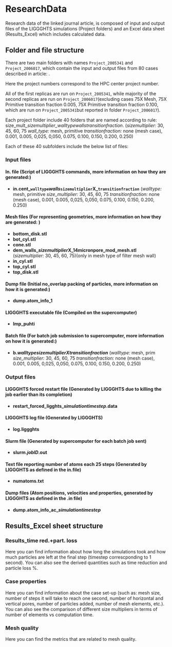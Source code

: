 # ResearchData
Research data of the linked journal article, is composed of input and output files of the LIGGGHTS simulations (Project folders) and an Excel data sheet (Results_Excel) which includes calculated data.

## Folder and file structure
There are two main folders with names `Project_2005341` and `Project_2006017`, which contain the input and output files from 80 cases described in article: .

Here the project numbers correspond to the HPC center project number.

All of the first replicas are run on `Project_2005341`, while majority of the second replicas are run on `Project_2006017`(excluding cases 75X Mesh, 75X Primitive transition fraction 0.005, 75X Primitive transition fraction 0.100, which are run on `Project_2005341`but reported in folder `Project_2006017`).

Each project folder include 40 folders that are named according to rule: size_mult_*sizemultiplier_walltype*_walls_*transitionfraction*. (*sizemultiplier:* 30, 45, 60, 75 *wall_type:* mesh, primitive *transitionfraction:* none (mesh case), 0.001, 0.005, 0,025, 0,050, 0.075, 0.100, 0.150, 0.200, 0.250)

Each of these 40 subfolders include the below list of files:

### Input files
#### In. file (Script of LIGGGHTS commands, more information on how they are generated:)
- **in.cent_`walltype`_walls_`sizemultiplier`X_`transitionfraction`** (*walltype:* mesh, primitive *size_multiplier:* 30, 45, 60, 75 *transitionfraction:* none (mesh case), 0.001, 0.005, 0,025, 0,050, 0.075, 0.100, 0.150, 0.200, 0.250)

#### Mesh files (For representing geometries, more information on how they are generated: )
- **bottom_disk.stl** 
- **bot_cyl.stl**
- **cone.stl**
- **dem_walls_*sizemultiplier*X_14micronpore_mod_mesh.stl** (*sizemultiplier:* 30, 45, 60, 75)(only in mesh type of filter mesh wall)
- **in_cyl.stl**
- **top_cyl.stl**
- **top_disk.stl**

#### Dump file (Initial no_overlap packing of particles, more information on how it is generated:)
- **dump.atom_info_1**

#### LIGGGHTS executable file (Compiled on the supercomputer)
- **lmp_puhti**

#### Batch file (For batch job submission to supercomputer, more information on how it is generated:)
- **b.*walltype*_*sizemultiplier*X_*transitionfraction*** (*walltype:* mesh, prim *size_multiplier:* 30, 45, 60, 75 *transitionfraction:* none (mesh case), 0.001, 0.005, 0,025, 0,050, 0.075, 0.100, 0.150, 0.200, 0.250)

### Output files
#### LIGGGHTS forced restart file (Generated by LIGGGHTS due to killing the job earlier than its completion)
- **restart_forced_ligghts_*simulationtimestep*.data**
        
#### LIGGGHTS log file (Generated by LIGGGHTS)
- **log.liggghts**
        
#### Slurm file (Generated by supercomputer for each batch job sent)
- **slurm.*jobID*.out**

#### Text file reporting number of atoms each 25 steps (Generated by LIGGGHTS as defined in the in.file)
- **numatoms.txt**
        
#### Dump files (Atom positions, velocities and properties, generated by LIGGGHTS as defined in the .in file)
- **dump.atom_info_ac_*simulationtimestep***

## Results_Excel sheet structure
### Results_time red.+part. loss
Here you can find information about how long the simulations took and how much particles are left at the final step (timestep correscponding to 1 second). You can also see the derived quantities such as time reduction and particle loss %.

### Case properties
Here you can find information about the case set-up (such as: mesh size, number of steps it will take to reach one second, number of horizontal and vertical pores, number of particles added, number of mesh elements, etc.). You can also see the comparison of different size multipliers in terms of number of elements vs computation time.

### Mesh quality
Here you can find the metrics that are related to mesh quality.
